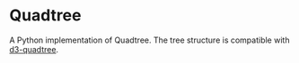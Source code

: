 # Quadtree

A Python implementation of Quadtree. The tree structure is compatible with [d3-quadtree](https://github.com/d3/d3-quadtree).
